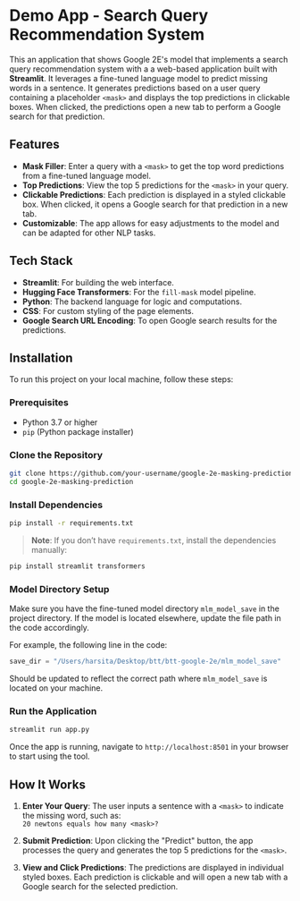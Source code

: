 # Demo App - Search Query Recommendation System

This an application that shows Google 2E's model that implements a search query recommendation system with a a web-based application built with **Streamlit**. It leverages a fine-tuned language model to predict missing words in a sentence. It generates predictions based on a user query containing a placeholder `<mask>` and displays the top predictions in clickable boxes. When clicked, the predictions open a new tab to perform a Google search for that prediction.

## Features

- **Mask Filler**: Enter a query with a `<mask>` to get the top word predictions from a fine-tuned language model.
- **Top Predictions**: View the top 5 predictions for the `<mask>` in your query.
- **Clickable Predictions**: Each prediction is displayed in a styled clickable box. When clicked, it opens a Google search for that prediction in a new tab.
- **Customizable**: The app allows for easy adjustments to the model and can be adapted for other NLP tasks.

## Tech Stack

- **Streamlit**: For building the web interface.
- **Hugging Face Transformers**: For the `fill-mask` model pipeline.
- **Python**: The backend language for logic and computations.
- **CSS**: For custom styling of the page elements.
- **Google Search URL Encoding**: To open Google search results for the predictions.

## Installation

To run this project on your local machine, follow these steps:

### Prerequisites

- Python 3.7 or higher
- `pip` (Python package installer)

### Clone the Repository

```bash
git clone https://github.com/your-username/google-2e-masking-prediction.git
cd google-2e-masking-prediction
```

### Install Dependencies

```bash
pip install -r requirements.txt
```

> **Note**: If you don’t have `requirements.txt`, install the dependencies manually:

```bash
pip install streamlit transformers
```

### Model Directory Setup

Make sure you have the fine-tuned model directory `mlm_model_save` in the project directory. If the model is located elsewhere, update the file path in the code accordingly.

For example, the following line in the code:
```python
save_dir = "/Users/harsita/Desktop/btt/btt-google-2e/mlm_model_save"
```

Should be updated to reflect the correct path where `mlm_model_save` is located on your machine.

### Run the Application

```bash
streamlit run app.py
```

Once the app is running, navigate to `http://localhost:8501` in your browser to start using the tool.

## How It Works

1. **Enter Your Query**: The user inputs a sentence with a `<mask>` to indicate the missing word, such as:  
   `20 newtons equals how many <mask>?`
   
2. **Submit Prediction**: Upon clicking the "Predict" button, the app processes the query and generates the top 5 predictions for the `<mask>`.

3. **View and Click Predictions**: The predictions are displayed in individual styled boxes. Each prediction is clickable and will open a new tab with a Google search for the selected prediction.
